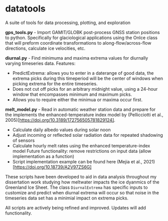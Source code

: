 # datatools
A suite of tools for data processing, plotting, and exploration

**gps_tools.py** - Import GAMIT/GLOBK post-process GNSS station positions to python. Specifically for glaciological applications using the OnIce class that will preform coordinate transformations to along-flow/across-flow directions, calculate ice velocities, etc. 

**diurnal.py** - Find minimuma and maxima extrema values for diurnally varying timeseries data.
Features:
  - PredictExtrema: allows you to enter in a daterange of good data, the extrema picks during this timeperiod will be the center of windows when picking extrema for the entire timeseries. 
  - Does not cut off picks for an arbitrary midnight value, using a 24-hour window that encompasses minimum and maximum picks. 
  - Allows you to require either the minimua or maxima occur first.
  
**melt_model.py** - Read in automatic weather station data and prepare for the implements the enhanced-temperature index model by (Pellicciotti et al., 2005)[https://doi.org/10.3189/172756505781829124]. 
  - Calculate daily albedo values during solar noon
  - Adjust incoming or reflected solar radiation data for repeated shadowing of sensors
  - Calculate hourly melt rates using the enhanced temperature-index model
  Future functionality: remove restrictions on input data (allow implementation as a function)
  - Script implementation example can be found here (Mejia et al., 2021)[https://doi.org/10.18739/A2V97ZS6G]
  
 
These scripts have been developed to aid in data analysis throughout my dissertation work studying how meltwater impacts the ice dyanmics of the Greenland Ice Sheet. The class `DiurnalExtrema` has specific inputs to customize and predict when diurnal extrema will occur so that noise in the timeseries data set has a minimial impact on extrema picks.

All scripts are actively being refined and improved. Updates will add functionality.

